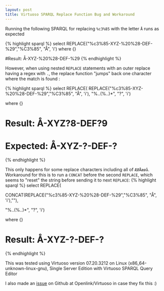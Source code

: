 ```yaml
---
layout: post
title: Virtuoso SPARQL Replace Function Bug and Workaround
---
```


Running the following SPARQL for replacing `%c3%85` with the letter `Å` runs as expected

{% highlight sparql %}
select REPLACE("%c3%85-XYZ-%20%28-DEF-%29","%C3%85", "Å", 'i')
where {}

#Result: Å-XYZ-%20%28-DEF-%29
{% endhighlight %}

However, when using nested `REPLACE` statements with an outer replace having a regex with `.`, the replace function "jumps" back one character where the match is found :

{% highlight sparql %}
select REPLACE(
             REPLACE("%c3%85-XYZ-%20%28-DEF-%29","%C3%85", "Å", 'i'),
          "%..(%..)*", "?", 'i')

where {}
# Result: Å-XYZ?8-DEF?9
# Expected: Å-XYZ-?-DEF-?
{% endhighlight %}

This only happens for some replace characters including all of `ÆØÅæøå`. Workaround for this is to run a `CONCAT` before the second `REPLACE`, which seems to "reset" the string before sending it to next `REPLACE`:
{% highlight sparql %}
select REPLACE(

CONCAT(REPLACE("%c3%85-XYZ-%20%28-DEF-%29","%C3%85", "Å", 'i'),""),

"%..(%..)*", "?", 'i')

where {}

# Result: Å-XYZ-?-DEF-?
{% endhighlight %}

This was tested using Virtuoso version 07.20.3212 on Linux (x86_64-unknown-linux-gnu), Single Server Edition with Virtuoso SPARQL Query Editor

I also made an [issue](https://github.com/openlink/virtuoso-opensource/issues/415) on Github at Openlink/Virtuoso in case they fix this :)

